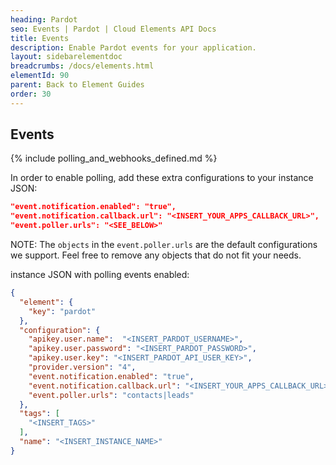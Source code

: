 ```yaml
---
heading: Pardot
seo: Events | Pardot | Cloud Elements API Docs
title: Events
description: Enable Pardot events for your application.
layout: sidebarelementdoc
breadcrumbs: /docs/elements.html
elementId: 90
parent: Back to Element Guides
order: 30
---
```


## Events

{% include polling_and_webhooks_defined.md %}

In order to enable polling, add these extra configurations to your instance JSON:

```JSON
"event.notification.enabled": "true",
"event.notification.callback.url": "<INSERT_YOUR_APPS_CALLBACK_URL>",
"event.poller.urls": "<SEE_BELOW>"
```

NOTE: The `objects` in the `event.poller.urls` are the default configurations we support.  Feel free to remove any objects that do not fit your needs.

instance JSON with polling events enabled:

```json
{
  "element": {
    "key": "pardot"
  },
  "configuration": {
    "apikey.user.name":  "<INSERT_PARDOT_USERNAME>",
    "apikey.user.password": "<INSERT_PARDOT_PASSWORD>",
    "apikey.user.key": "<INSERT_PARDOT_API_USER_KEY>",
    "provider.version": "4",
    "event.notification.enabled": "true",
    "event.notification.callback.url": "<INSERT_YOUR_APPS_CALLBACK_URL>",
    "event.poller.urls": "contacts|leads"
  },
  "tags": [
    "<INSERT_TAGS>"
  ],
  "name": "<INSERT_INSTANCE_NAME>"
}
```
